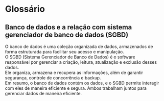 # Glossário<br>

## Banco de dados e a relação com sistema gerenciador de banco de dados (SGBD)<br>
O banco de dados é uma coleção organizada de dados, armazenados de forma estruturada para facilitar seu acesso e manipulação.<br>
O SGBD (Sistema Gerenciador de Banco de Dados) é o software responsável por gerenciar a criação, leitura, atualização e exclusão desses dados.<br>
Ele organiza, armazena e recupera as informações, além de garantir segurança, controle de concorrência e backup.<br>
Em resumo, o banco de dados contém os dados, e o SGBD permite interagir com eles de maneira eficiente e segura. Ambos trabalham juntos para gerenciar dados de maneira eficiente.
